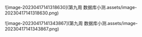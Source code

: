 ![image-20230417141318630](第九周 数据库小测.assets/image-20230417141318630.png)

![image-20230417141343867](第九周 数据库小测.assets/image-20230417141343867.png)